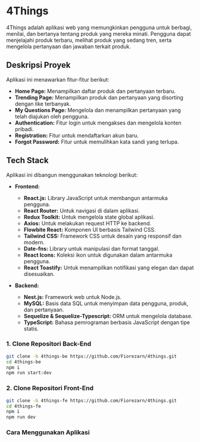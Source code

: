 # 4Things

4Things adalah aplikasi web yang memungkinkan pengguna untuk berbagi, menilai, dan bertanya tentang produk yang mereka minati. Pengguna dapat menjelajahi produk terbaru, melihat produk yang sedang tren, serta mengelola pertanyaan dan jawaban terkait produk.

## Deskripsi Proyek

Aplikasi ini menawarkan fitur-fitur berikut:

- **Home Page:** Menampilkan daftar produk dan pertanyaan terbaru.
- **Trending Page:** Menampilkan produk dan pertanyaan yang disorting dengan like terbanyak.
- **My Questions Page:** Mengelola dan menampilkan pertanyaan yang telah diajukan oleh pengguna.
- **Authentication:** Fitur login untuk mengakses dan mengelola konten pribadi.
- **Registration:** Fitur untuk mendaftarkan akun baru.
- **Forgot Password:** Fitur untuk memulihkan kata sandi yang terlupa.

## Tech Stack

Aplikasi ini dibangun menggunakan teknologi berikut:

- **Frontend:**

  - **React.js:** Library JavaScript untuk membangun antarmuka pengguna.
  - **React Router:** Untuk navigasi di dalam aplikasi.
  - **Redux Toolkit:** Untuk mengelola state global aplikasi.
  - **Axios:** Untuk melakukan request HTTP ke backend.
  - **Flowbite React:** Komponen UI berbasis Tailwind CSS.
  - **Tailwind CSS:** Framework CSS untuk desain yang responsif dan modern.
  - **Date-fns:** Library untuk manipulasi dan format tanggal.
  - **React Icons:** Koleksi ikon untuk digunakan dalam antarmuka pengguna.
  - **React Toastify:** Untuk menampilkan notifikasi yang elegan dan dapat disesuaikan.

- **Backend:**

  - **Nest.js:** Framework web untuk Node.js.
  - **MySQL:** Basis data SQL untuk menyimpan data pengguna, produk, dan pertanyaan.
  - **Sequelize & Sequelize-Typescript:** ORM untuk mengelola database.
  - **TypeScript:** Bahasa pemrograman berbasis JavaScript dengan tipe statis.


### 1. Clone Repositori Back-End

```bash
git clone -b 4things-be https://github.com/Fiorezarn/4things.git
cd 4things-be
npm i
npm run start:dev
```

### 2. Clone Repositori Front-End

```bash
git clone -b 4things-fe https://github.com/Fiorezarn/4things.git
cd 4things-fe
npm i
npm run dev
```

### Cara Menggunakan Aplikasi

